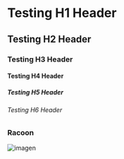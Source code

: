 # Testing H1 Header
## Testing H2 Header
### Testing H3 Header
#### Testing H4 Header
##### Testing H5 Header
###### Testing H6 Header

### Racoon 
![imagen](https://user-images.githubusercontent.com/110613852/183029167-0ee14f96-bca2-46ac-8576-1fa5ab02e19a.png)
